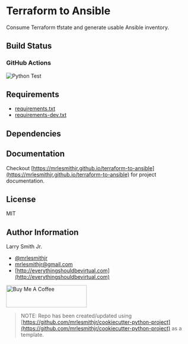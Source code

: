 # Terraform to Ansible

Consume Terraform tfstate and generate usable Ansible inventory.

## Build Status

### GitHub Actions

![Python Test](https://github.com/mrlesmithjr/terraform-to-ansible/workflows/Python%20Test/badge.svg)

## Requirements

- [requirements.txt](requirements.txt)
- [requirements-dev.txt](requirements-dev.txt)

## Dependencies

## Documentation

Checkout [https://mrlesmithjr.github.io/terraform-to-ansible](https://mrlesmithjr.github.io/terraform-to-ansible) for project documentation.

## License

MIT

## Author Information

Larry Smith Jr.

- [@mrlesmithjr](https://twitter.com/mrlesmithjr)
- [mrlesmithjr@gmail.com](mailto:mrlesmithjr@gmail.com)
- [http://everythingshouldbevirtual.com](http://everythingshouldbevirtual.com)

<a href="https://www.buymeacoffee.com/mrlesmithjr" target="_blank"><img src="https://cdn.buymeacoffee.com/buttons/v2/default-yellow.png" alt="Buy Me A Coffee" style="height: 60px !important;width: 217px !important;" ></a>

> NOTE: Repo has been created/updated using [https://github.com/mrlesmithjr/cookiecutter-python-project](https://github.com/mrlesmithjr/cookiecutter-python-project) as a template.
